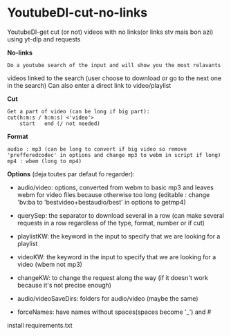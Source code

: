 # YoutubeDl-cut-no-links
YoutubeDl-get cut (or not) videos with no links(or links stv mais bon azi) using yt-dlp and requests
 
<strong>No-links</strong>
    
    Do a youtube search of the input and will show you the most relavants
videos linked to the search (user choose to download or go to the next one in the search)
    Can also enter a direct link to video/playlist

<strong>Cut</strong>
    
    Get a part of video (can be long if big part):
    cut(h:m:s / h:m:s) <'video'>
        start   end (/ not needed)

<strong>Format</strong>
    
    audio : mp3 (can be long to convert if big video so remove 'prefferedcodec' in options and change mp3 to webm in script if long)
    mp4 : wbem (long to mp4)

<strong>Options</strong> (deja toutes par defaut fo regarder):

- audio/video: options, converted from webm to basic mp3 and leaves webm for
                 video files because otherwise too long
                (editable : change 'bv:ba to 'bestvideo+bestaudio/best' in options to getmp4)
- querySep: the separator to download several in a row
             (can make several requests in a row regardless of the type, format, number or if cut)
- playlistKW: the keyword in the input to specify that we are looking for a playlist

- videoKW: the keyword in the input to specify that we are looking for a video (wbem not mp3)

- changeKW: to change the request along the way (if it doesn't work because it's not precise enough)

- audio/videoSaveDirs: folders for audio/video (maybe the same)

- forceNames: have names without spaces(spaces become '_') and #

install requirements.txt
